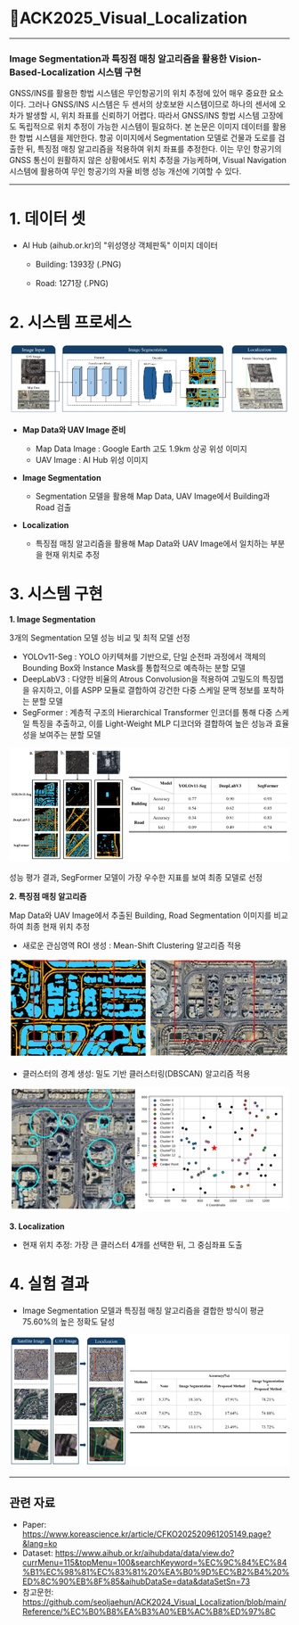 # 🥇ACK2025_Visual_Localization

---
### Image Segmentation과 특징점 매칭 알고리즘을 활용한 Vision-Based-Localization 시스템 구현

GNSS/INS를 활용한 항법 시스템은 무인항공기의 위치 추정에 있어 매우 중요한 요소이다. 
그러나 GNSS/INS 시스템은 두 센서의 상호보완 시스템이므로 하나의 센서에 오차가 발생할 시, 위치 좌표를 신뢰하기 어렵다. 
따라서 GNSS/INS 항법 시스템 고장에도 독립적으로 위치 추정이 가능한 시스템이 필요하다. 
본 논문은 이미지 데이터를 활용한 항법 시스템을 제안한다. 항공 이미지에서 Segmentation 모델로 건물과 도로를 검출한 뒤, 
특징점 매칭 알고리즘을 적용하여 위치 좌표를 추정한다. 이는 무인 항공기의 GNSS 통신이 원활하지 않은 상황에서도 위치 추정을 가능케하며,
Visual Navigation 시스템에 활용하여 무인 항공기의 자율 비행 성능 개선에 기여할 수 있다.

---

# 1. 데이터 셋
- AI Hub (aihub.or.kr)의 "위성영상 객체판독" 이미지 데이터

  - Building: 1393장 (.PNG)

  - Road: 1271장 (.PNG)

# 2. 시스템 프로세스
![Localization System Process](https://github.com/seoljaehun/ACK2024_Visual_Localization/blob/main/Image_Data/Localization%20System%20Process.PNG)

+ **Map Data와 UAV Image 준비**

   
   - Map Data Image : Google Earth 고도 1.9km 상공 위성 이미지
   - UAV Image : AI Hub 위성 이미지

+ **Image Segmentation** 

   - Segmentation 모델을 활용해 Map Data, UAV Image에서 Building과 Road 검출

+ **Localization**

   - 특징점 매칭 알고리즘을 활용해 Map Data와 UAV Image에서 일치하는 부분을 현재 위치로 추정

# 3. 시스템 구현

**1. Image Segmentation**

3개의 Segmentation 모델 성능 비교 및 최적 모델 선정

- YOLOv11-Seg : YOLO 아키텍쳐를 기반으로, 단일 순전파 과정에서 객체의 Bounding Box와 Instance Mask를 통합적으로 예측하는 분할 모델
- DeepLabV3 : 다양한 비율의 Atrous Convolusion을 적용하여 고밀도의 특징맵을 유지하고, 이를 ASPP 모듈로 결합하여 강건한 다중 스케일 문맥 정보를 포착하는 분할 모델
- SegFormer : 계층적 구조의 Hierarchical Transformer 인코더를 통해 다중 스케일 특징을 추출하고, 이를 Light-Weight MLP 디코더와 결합하여 높은 성능과 효율성을 보여주는 분할 모델

![Segmentation Result](https://github.com/seoljaehun/ACK2024_Visual_Localization/blob/main/Image_Data/Segmentation%20Result.PNG)

성능 평가 결과, SegFormer 모델이 가장 우수한 지표를 보여 최종 모델로 선정

**2. 특징점 매칭 알고리즘**

Map Data와 UAV Image에서 추출된 Building, Road Segmentation 이미지를 비교하여 최종 현재 위치 추정

- 새로운 관심영역 ROI 생성 : Mean-Shift Clustering 알고리즘 적용

![ROI](https://github.com/seoljaehun/ACK2024_Visual_Localization/blob/main/Image_Data/ROI.PNG)

- 클러스터의 경계 생성: 밀도 기반 클러스터링(DBSCAN) 알고리즘 적용

![Clustering](https://github.com/seoljaehun/ACK2024_Visual_Localization/blob/main/Image_Data/Clustering.PNG)

**3. Localization**

- 현재 위치 추정: 가장 큰 클러스터 4개를 선택한 뒤, 그 중심좌표 도출

# 4. 실험 결과

- Image Segmentation 모델과 특징점 매칭 알고리즘을 결합한 방식이 평균 75.60%의 높은 정확도 달성

![Localization Result](https://github.com/seoljaehun/ACK2024_Visual_Localization/blob/main/Image_Data/Localization%20Result.PNG)

---

## 관련 자료

- Paper: <https://www.koreascience.kr/article/CFKO202520961205149.page?&lang=ko>
- Dataset: <https://www.aihub.or.kr/aihubdata/data/view.do?currMenu=115&topMenu=100&searchKeyword=%EC%9C%84%EC%84%B1%EC%98%81%EC%83%81%20%EA%B0%9D%EC%B2%B4%20%ED%8C%90%EB%8F%85&aihubDataSe=data&dataSetSn=73>
- 참고문헌: <https://github.com/seoljaehun/ACK2024_Visual_Localization/blob/main/Reference/%EC%B0%B8%EA%B3%A0%EB%AC%B8%ED%97%8C>
